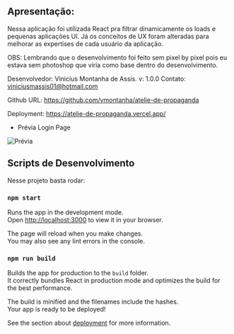 ## Apresentação:

Nessa aplicação foi utilizada React pra filtrar dinamicamente os loads e pequenas aplicações UI. 
Já os conceitos de UX foram alteradas para melhorar as expertises de cada usuário da aplicação. 

OBS: Lembrando que o desenvolvimento foi feito sem pixel by pixel pois eu estava sem photoshop que viria como base dentro do desenvolvimento. 

Desenvolvedor: Vinicíus Montanha de Assis.
v: 1.0.0
Contato: viniciusmassis01@hotmail.com

Github URL: https://github.com/vmontanha/atelie-de-propaganda

Deployment: https://atelie-de-propaganda.vercel.app/

* Prévia Login Page

![Prévia](/src/layout/atelie-de-propaganda.vercel.app_.png)

## Scripts de Desenvolvimento

Nesse projeto basta rodar:

### `npm start`

Runs the app in the development mode.\
Open [http://localhost:3000](http://localhost:3000) to view it in your browser.

The page will reload when you make changes.\
You may also see any lint errors in the console.

### `npm run build`

Builds the app for production to the `build` folder.\
It correctly bundles React in production mode and optimizes the build for the best performance.

The build is minified and the filenames include the hashes.\
Your app is ready to be deployed!

See the section about [deployment](https://facebook.github.io/create-react-app/docs/deployment) for more information.